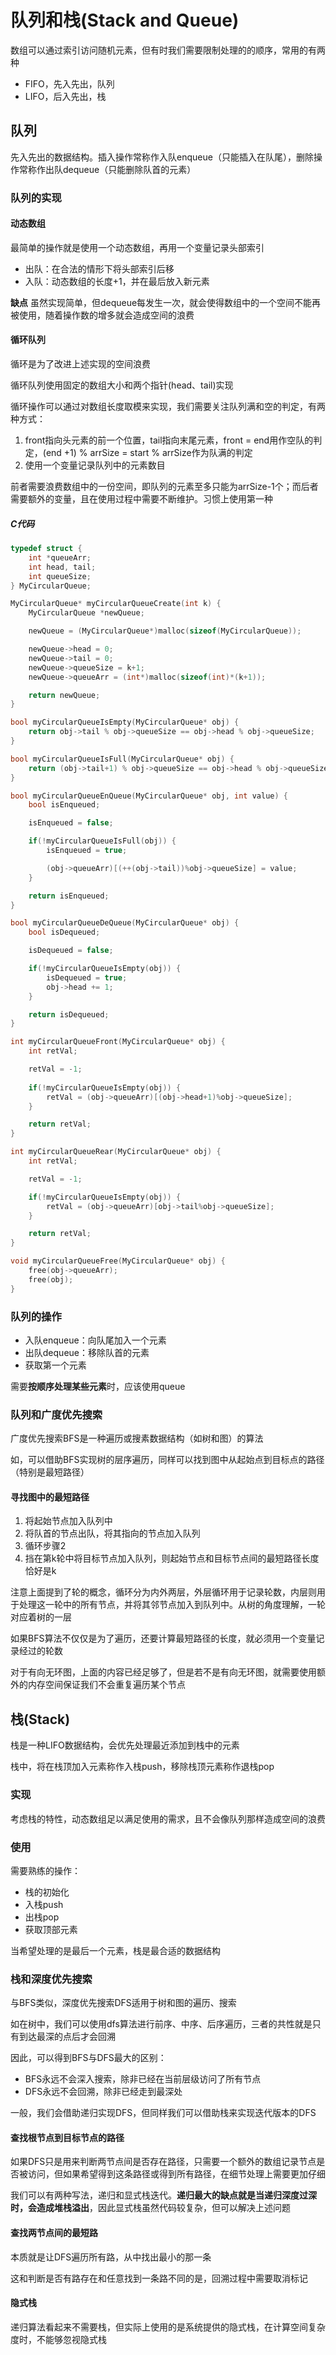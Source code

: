 # 队列和栈(Stack and Queue)

数组可以通过索引访问随机元素，但有时我们需要限制处理的的顺序，常用的有两种

- FIFO，先入先出，队列
- LIFO，后入先出，栈

## 队列

先入先出的数据结构。插入操作常称作入队enqueue（只能插入在队尾），删除操作常称作出队dequeue（只能删除队首的元素）

### 队列的实现

#### 动态数组

最简单的操作就是使用一个动态数组，再用一个变量记录头部索引

- 出队：在合法的情形下将头部索引后移
- 入队：动态数组的长度+1，并在最后放入新元素

**缺点**
虽然实现简单，但dequeue每发生一次，就会使得数组中的一个空间不能再被使用，随着操作数的增多就会造成空间的浪费

#### 循环队列

循环是为了改进上述实现的空间浪费

循环队列使用固定的数组大小和两个指针(head、tail)实现

循环操作可以通过对数组长度取模来实现，我们需要关注队列满和空的判定，有两种方式：

1. front指向头元素的前一个位置，tail指向末尾元素，front = end用作空队的判定，(end +1) % arrSize = start % arrSize作为队满的判定
2. 使用一个变量记录队列中的元素数目

前者需要浪费数组中的一份空间，即队列的元素至多只能为arrSize-1个；而后者需要额外的变量，且在使用过程中需要不断维护。习惯上使用第一种

##### C代码

```c
typedef struct {
    int *queueArr;
    int head, tail;
    int queueSize;
} MyCircularQueue;

MyCircularQueue* myCircularQueueCreate(int k) {
    MyCircularQueue *newQueue;

    newQueue = (MyCircularQueue*)malloc(sizeof(MyCircularQueue));

    newQueue->head = 0;
    newQueue->tail = 0;
    newQueue->queueSize = k+1;
    newQueue->queueArr = (int*)malloc(sizeof(int)*(k+1));

    return newQueue;
}

bool myCircularQueueIsEmpty(MyCircularQueue* obj) {
    return obj->tail % obj->queueSize == obj->head % obj->queueSize;
}

bool myCircularQueueIsFull(MyCircularQueue* obj) {
    return (obj->tail+1) % obj->queueSize == obj->head % obj->queueSize;
}

bool myCircularQueueEnQueue(MyCircularQueue* obj, int value) {
    bool isEnqueued;

    isEnqueued = false;

    if(!myCircularQueueIsFull(obj)) {
        isEnqueued = true;

        (obj->queueArr)[(++(obj->tail))%obj->queueSize] = value;
    }

    return isEnqueued;
}

bool myCircularQueueDeQueue(MyCircularQueue* obj) {
    bool isDequeued;

    isDequeued = false;

    if(!myCircularQueueIsEmpty(obj)) {
        isDequeued = true;
        obj->head += 1;
    }

    return isDequeued;
}

int myCircularQueueFront(MyCircularQueue* obj) {
    int retVal;

    retVal = -1;
    
    if(!myCircularQueueIsEmpty(obj)) {
        retVal = (obj->queueArr)[(obj->head+1)%obj->queueSize];
    }

    return retVal;
}

int myCircularQueueRear(MyCircularQueue* obj) {
    int retVal;

    retVal = -1;

    if(!myCircularQueueIsEmpty(obj)) {
        retVal = (obj->queueArr)[obj->tail%obj->queueSize];
    }

    return retVal;
}

void myCircularQueueFree(MyCircularQueue* obj) {
    free(obj->queueArr);
    free(obj);
}
```

### 队列的操作

- 入队enqueue：向队尾加入一个元素
- 出队dequeue：移除队首的元素
- 获取第一个元素

需要**按顺序处理某些元素**时，应该使用queue

### 队列和广度优先搜索

广度优先搜索BFS是一种遍历或搜素数据结构（如树和图）的算法

如，可以借助BFS实现树的层序遍历，同样可以找到图中从起始点到目标点的路径（特别是最短路径）

#### 寻找图中的最短路径

1. 将起始节点加入队列中
2. 将队首的节点出队，将其指向的节点加入队列
3. 循环步骤2
4. 挡在第k轮中将目标节点加入队列，则起始节点和目标节点间的最短路径长度恰好是k

注意上面提到了轮的概念，循环分为内外两层，外层循环用于记录轮数，内层则用于处理这一轮中的所有节点，并将其邻节点加入到队列中。从树的角度理解，一轮对应着树的一层

如果BFS算法不仅仅是为了遍历，还要计算最短路径的长度，就必须用一个变量记录经过的轮数

对于有向无环图，上面的内容已经足够了，但是若不是有向无环图，就需要使用额外的内存空间保证我们不会重复遍历某个节点

## 栈(Stack)

栈是一种LIFO数据结构，会优先处理最近添加到栈中的元素

栈中，将在栈顶加入元素称作入栈push，移除栈顶元素称作退栈pop

### 实现

考虑栈的特性，动态数组足以满足使用的需求，且不会像队列那样造成空间的浪费

### 使用

需要熟练的操作：

- 栈的初始化
- 入栈push
- 出栈pop
- 获取顶部元素

当希望处理的是最后一个元素，栈是最合适的数据结构

### 栈和深度优先搜索

与BFS类似，深度优先搜索DFS适用于树和图的遍历、搜索

如在树中，我们可以使用dfs算法进行前序、中序、后序遍历，三者的共性就是只有到达最深的点后才会回溯

因此，可以得到BFS与DFS最大的区别：

- BFS永远不会深入搜索，除非已经在当前层级访问了所有节点
- DFS永远不会回溯，除非已经走到最深处

一般，我们会借助递归实现DFS，但同样我们可以借助栈来实现迭代版本的DFS

#### 查找根节点到目标节点的路径

如果DFS只是用来判断两节点间是否存在路径，只需要一个额外的数组记录节点是否被访问，但如果希望得到这条路径或得到所有路径，在细节处理上需要更加仔细

我们可以有两种写法，递归和显式栈迭代。**递归最大的缺点就是当递归深度过深时，会造成堆栈溢出**，因此显式栈虽然代码较复杂，但可以解决上述问题

#### 查找两节点间的最短路

本质就是让DFS遍历所有路，从中找出最小的那一条

这和判断是否有路存在和任意找到一条路不同的是，回溯过程中需要取消标记

#### 隐式栈

递归算法看起来不需要栈，但实际上使用的是系统提供的隐式栈，在计算空间复杂度时，不能够忽视隐式栈
